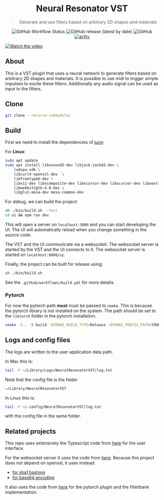 <div  align="center">

# Neural Resonator VST
> Generate and use filters based on arbitrary 2D shapes and materials

![GitHub Workflow Status](https://img.shields.io/github/actions/workflow/status/rodrigodzf/NeuralResonatorVST/build)
![GitHub release (latest by date)](https://img.shields.io/github/v/release/rodrigodzf/NeuralResonatorVST)
![GitHub](https://img.shields.io/github/license/rodrigodzf/NeuralResonatorVST)
[![arXiv](https://img.shields.io/badge/arXiv-2210.15306-b31b1b.svg)](https://arxiv.org/abs/2210.15306)
</div>

<!-- <video src='https://youtu.be/8sANJMmIxBQ' width=180/> -->
[![Watch the video](https://img.youtube.com/vi/T-D1KVIuvjA/maxresdefault.jpg)](https://youtu.be/T-D1KVIuvjA)

## About

This is a VST plugin that uses a neural network to generate filters based on arbitrary 2D shapes and materials. It is possible to use midi to trigger simple impulses to excite these filters. Additionally any audio signal can be used as input to the filters.

## Clone

```bash
git clone --recurse-submodules
```

## Build

First we need to install the dependencies of [juce](https://github.com/juce-framework/JUCE/blob/master/docs/Linux%20Dependencies.md):

For **Linux**:

```bash
sudo apt update
sudo apt install libasound2-dev libjack-jackd2-dev \
    ladspa-sdk \
    libcurl4-openssl-dev  \
    libfreetype6-dev \
    libx11-dev libxcomposite-dev libxcursor-dev libxcursor-dev libxext-dev libxinerama-dev libxrandr-dev libxrender-dev \
    libwebkit2gtk-4.0-dev \
    libglu1-mesa-dev mesa-common-dev
```

For debug, we can build the project:

```bash
sh ./bin/build.sh --test
cd ui && npm run dev
```

This will open a server on `localhost:3000` and you can start developing the UI. The UI will automatically reload when you change something in the source code.

The VST and the UI communicate via a websocket. The websocket server is started by the VST and the UI connects to it. The websocket server is started on `localhost:8000/ui`.

Finally, the project can be built for release using:

```bash
sh ./bin/build.sh
```

See the `.github/workflows/build.yml` for more details.

### Pytorch

For now the pytorch path **must** must be passed to `cmake`. This is because the pytorch library is not installed on the system. The path should be set to the `libtorch` folder in the pytorch installation.

```bash
cmake -S . -B build -DCMAKE_BUILD_TYPE=Release -DCMAKE_PREFIX_PATH=YOUR_PYTORCH_PATH
```

## Logs and config files

The logs are written to the user application data path.

In Mac this is:

```bash
tail -F ~/Library/Logs/NeuralResonatorVST/log.txt
```

Note that the config file is the folder

```bash
~/Library/NeuralResonatorVST
```

In Linux this is:

```bash
tail -F ~/.config/NeuralResonatorVST/log.txt
```

with the config file in the same folder.

## Related projects

This repo uses extensively the Typescript code from [here](https://github.com/tomduncalf/tomduncalf_juce_web_ui) for the user interface.

For the websocket server it uses the code from [here](https://gitlab.com/eidheim/Simple-WebSocket-Server).
Because this project does not depend on openssl, it uses instead:
 - [for sha1 hashing](https://github.com/zaphoyd/websocketpp)
 - [for base64 encoding](https://github.com/gaspardpetit/base64)

It also uses the code from [here](https://github.com/rodrigodzf/torchplugins) for the pytorch plugin and the filterbank implementation.